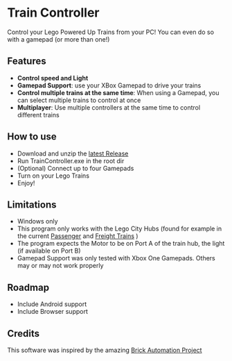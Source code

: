 # Train Controller
Control your Lego Powered Up Trains from your PC! You can even do so with a gamepad (or more than one!)
## Features
- **Control speed and Light**
- **Gamepad Support**: use your XBox Gamepad to drive your trains
- **Control multiple trains at the same time**: When using a Gamepad, you can select multiple trains to control at once
- **Multiplayer**: Use multiple controllers at the same time to control different trains

## How to use
- Download and unzip the [latest Release](https://github.com/ronnyporsch/TrainController/releases/latest)
- Run TrainController.exe in the root dir
- (Optional) Connect up to four Gamepads
- Turn on your Lego Trains
- Enjoy!

## Limitations
- Windows only
- This program only works with the Lego City Hubs (found for example in the current [Passenger](https://www.lego.com/en-us/product/express-passenger-train-60337) and [Freight Trains](https://www.lego.com/en-us/product/freight-train-60336) )
- The program expects the Motor to be on Port A of the train hub, the light (if available on Port B)
- Gamepad Support was only tested with Xbox One Gamepads. Others may or may not work properly

## Roadmap
- Include Android support
- Include Browser support

## Credits
This software was inspired by the amazing [Brick Automation Project](https://github.com/Cosmik42/BAP)
